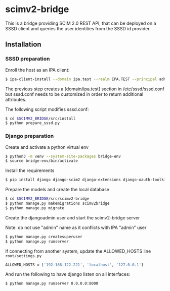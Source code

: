 # scimv2-bridge

This is a bridge providing SCIM 2.0 REST API, that can be deployed on a SSSD client and queries the user identities from the SSSD id provider.

## Installation

### SSSD preparation

Enroll the host as an IPA client:

```bash
$ ipa-client-install --domain ipa.test --realm IPA.TEST --principal admin --password Secret123 -U
```

The previous step creates a [domain/ipa.test] section in /etc/sssd/sssd.conf
but sssd.conf needs to be customized in order to return additional attributes.

The following script modifies sssd.conf:

```bash
$ cd $SCIMV2_BRIDGE/src/install
$ python prepare_sssd.py
```

### Django preparation

Create and activate a python virtual env

```bash
$ python3 -m venv --system-site-packages bridge-env
$ source bridge-env/bin/activate
```

Install the requirements

```bash
$ pip install django django-scim2 django-extensions django-oauth-toolkit
```

Prepare the models and create the local database

```bash
$ cd $SCIMV2_BRIDGE/src/scimv2-bridge
$ python manage.py makemigrations scimv2bridge
$ python manage.py migrate
```

Create the djangoadmin user and start the scimv2-bridge server

Note: do not use "admin" name as it conflicts with IPA "admin" user

```bash
$ python manage.py createsuperuser
$ python manage.py runserver
```

If connecting from another system, update the ALLOWED_HOSTS line `root/settings.py`

```bash
ALLOWED_HOSTS = ['192.168.122.221', 'localhost', '127.0.0.1']
```

And run the following to have django listen on all interfaces:

```bash
$ python manage.py runserver 0.0.0.0:8000
```